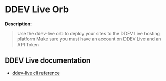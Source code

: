 # DDEV Live Orb

**Description:**
> Use the ddev-live orb to deploy your sites to the DDEV Live hosting platform
> Make sure you must have an account on DDEV Live and an API Token

## DDEV Live documentation
- [ddev-live cli reference ](https://docs.ddev.com)
